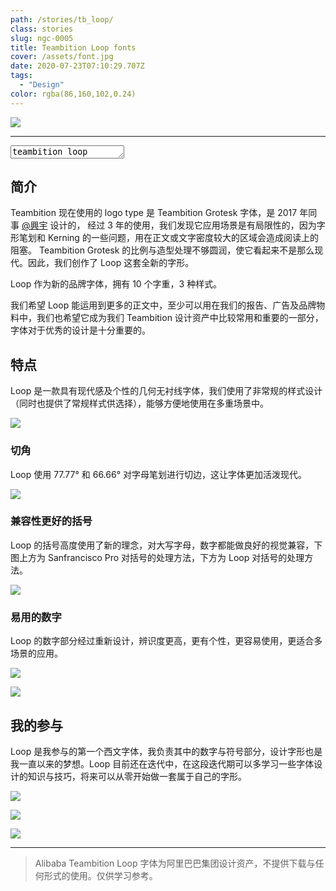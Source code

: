 ```yaml
---
path: /stories/tb_loop/
class: stories
slug: ngc-0005
title: Teambition Loop fonts
cover: /assets/font.jpg
date: 2020-07-23T07:10:29.707Z
tags:
  - "Design"
color: rgba(86,160,102,0.24)
---
```


![](https://dl.airtable.com/.attachments/b41948d5b002be3cba32184db74b2dc9/57b5db79/5f156d6a88282e058185ac77.png)

---

<textarea rows="1" name="fonts" class="font-view">teambition loop</textarea>

## 简介

Teambition 现在使用的 logo type 是 Teambition Grotesk 字体，是 2017 年同事 [@興宇](https://excitedcosmos.com) 设计的，
经过 3 年的使用，我们发现它应用场景是有局限性的，因为字形笔划和 Kerning 的一些问题，用在正文或文字密度较大的区域会造成阅读上的阻塞。
Teambition Grotesk 的比例与造型处理不够圆润，使它看起来不是那么现代。因此，我们创作了 Loop 这套全新的字形。

Loop 作为新的品牌字体，拥有 10 个字重，3 种样式。

我们希望 Loop 能运用到更多的正文中，至少可以用在我们的报告、广告及品牌物料中，我们也希望它成为我们 Teambition 设计资产中比较常用和重要的一部分，字体对于优秀的设计是十分重要的。

## 特点

Loop 是一款具有现代感及个性的几何无衬线字体，我们使用了非常规的样式设计（同时也提供了常规样式供选择），能够方便地使用在多重场景中。

![](https://dl.airtable.com/.attachments/2e9268dd5ec487b5511582c7f87a5ae0/bcd5fe88/5f1552d988282e058185ab2f.png)

### 切角

Loop 使用 77.77° 和 66.66° 对字母笔划进行切边，这让字体更加活泼现代。

![](https://dl.airtable.com/.attachments/2dff91c7ca0badd2ece4e826e40c8c9a/a6c817ba/5f156d6a88282e058185ac79.png)

### 兼容性更好的括号

Loop 的括号高度使用了新的理念，对大写字母，数字都能做良好的视觉兼容，下图上方为 Sanfrancisco Pro 对括号的处理方法，下方为 Loop 对括号的处理方法。

![](https://dl.airtable.com/.attachments/5682994abb1ccbd50b226265348bfac4/e2191b13/5f1652ea5286a3056be79ea1.png)

### 易用的数字

Loop 的数字部分经过重新设计，辨识度更高，更有个性，更容易使用，更适合多场景的应用。

![](https://dl.airtable.com/.attachments/f92580c7dad9565fff8d3b28d701d785/c6064f09/5f1660155286a3056be79f26.png)

![](https://dl.airtable.com/.attachments/a3f73d78d08f687bcd231f7d6c11e28a/15c4ae57/5f16589f5286a3056be79edf.png)

## 我的参与

Loop 是我参与的第一个西文字体，我负责其中的数字与符号部分，设计字形也是我一直以来的梦想。Loop 目前还在迭代中，在这段迭代期可以多学习一些字体设计的知识与技巧，将来可以从零开始做一套属于自己的字形。

![](https://dl.airtable.com/.attachments/86f5dc1b8a2e8e4ee8f2dcde80e535b6/9d197df0/5f16594e5286a3056be79eeb.png)

![](https://dl.airtable.com/.attachments/876578af8e768c9b3d2054c64b1224ee/798db5d2/5f16618c5286a3056be7a00f.png)

![](https://dl.airtable.com/.attachments/3c9f1af8d8dfff31b18ac03638c08af8/1dd1c3e8/5f1661195286a3056be7a00a.png)

---

> Alibaba Teambition Loop 字体为阿里巴巴集团设计资产，不提供下载与任何形式的使用。仅供学习参考。
